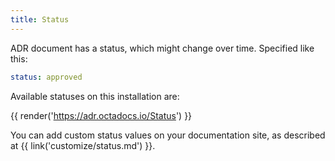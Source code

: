 ```yaml
---
title: Status
---
```


ADR document has a status, which might change over time. Specified like this:

```yaml
status: approved
```

Available statuses on this installation are:

{{ render('https://adr.octadocs.io/Status') }}

You can add custom status values on your documentation site, as described at {{ link('customize/status.md') }}.
